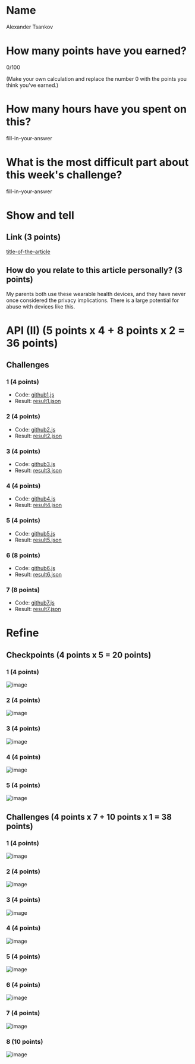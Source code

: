 # Name

Alexander Tsankov

# How many points have you earned?

0/100

(Make your own calculation and replace the number 0 with the points you think you've earned.)

# How many hours have you spent on this?

fill-in-your-answer

# What is the most difficult part about this week's challenge?

fill-in-your-answer

# Show and tell

## Link (3 points)

[title-of-the-article](http://mobihealthnews.com/36636/privacy-concerns-lead-fitbit-to-hire-a-lobbyist-in-dc/)

## How do you relate to this article personally? (3 points)

My parents both use these wearable health devices, and they have never once considered the privacy implications. There is a large potential for abuse with devices like this. 

# API (II) (5 points x 4 + 8 points x 2 = 36 points)

## Challenges

### 1 (4 points)

* Code: [github1.js](github1.js)
* Result: [result1.json](result1.json)

### 2 (4 points)

* Code: [github2.js](github23.js)
* Result: [result2.json](result2.json)

### 3 (4 points)

* Code: [github3.js](github3.js)
* Result: [result3.json](result.json)

### 4 (4 points)

* Code: [github4.js](github4.js)
* Result: [result4.json](result4.json)

### 5 (4 points)

* Code: [github5.js](github5.js)
* Result: [result5.json](result5.json)

### 6 (8 points)

* Code: [github6.js](github6.js)
* Result: [result6.json](result6.json)

### 7 (8 points)

* Code: [github7.js](github7.js)
* Result: [result7.json](result7.json)


# Refine

## Checkpoints (4 points x 5 = 20 points)

### 1 (4 points)

![image](cp1.png)

### 2 (4 points)

![image](cp2.png)

### 3 (4 points)

![image](cp3.png)

### 4 (4 points)

![image](cp4.png)

### 5 (4 points)

![image](cp5.png)

## Challenges (4 points x 7 + 10 points x 1 = 38 points)

### 1 (4 points)

![image](or1.png)

### 2 (4 points)

![image](or2.png)

### 3 (4 points)

![image](or3.png)

### 4 (4 points)

![image](or4.png)

### 5 (4 points)

![image](or5.png)

### 6 (4 points)

![image](image.png?raw=true)

### 7 (4 points)

![image](image.png?raw=true)

### 8 (10 points)

![image](image.png?raw=true)
